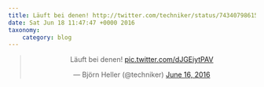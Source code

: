 ```yaml
---
title: Läuft bei denen! http://twitter.com/techniker/status/743407986152968192/photo/1
date: Sat Jun 18 11:47:47 +0000 2016
taxonomy:
    category: blog
---
```

<blockquote class="twitter-tweet" align="center"><p lang="de" dir="ltr">Läuft bei denen! <a href="http://twitter.com/techniker/status/743407986152968192/photo/1">pic.twitter.com/dJGEiytPAV</a></p>&mdash; Björn Heller (@techniker) <a href="https://twitter.com/techniker/status/743407986152968192">June 16, 2016</a></blockquote>
